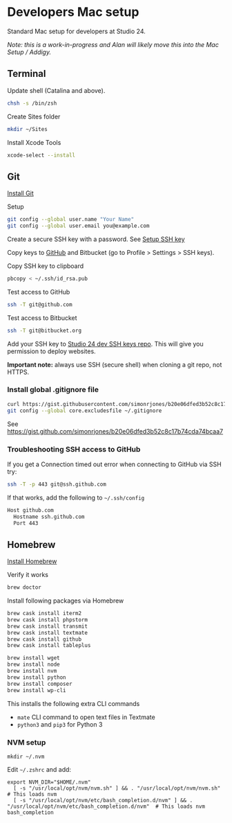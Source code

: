 # Developers Mac setup 

Standard Mac setup for developers at Studio 24.

_Note: this is a work-in-progress and Alan will likely move this into the Mac Setup / Addigy._

## Terminal

Update shell (Catalina and above).

```bash
chsh -s /bin/zsh
```

Create Sites folder

```bash
mkdir ~/Sites
```

Install Xcode Tools

```bash
xcode-select --install
```

## Git

[Install Git](https://git-scm.com/download/mac)

Setup

```bash
git config --global user.name "Your Name"
git config --global user.email you@example.com
```

Create a secure SSH key with a password. See [Setup SSH key](https://help.github.com/en/github/authenticating-to-github/generating-a-new-ssh-key-and-adding-it-to-the-ssh-agent)

Copy keys to [GitHub](https://github.com/settings/keys) and Bitbucket (go to Profile > Settings > SSH keys).

Copy SSH key to clipboard

```bash
pbcopy < ~/.ssh/id_rsa.pub
```

Test access to GitHub

```bash
ssh -T git@github.com
```

Test access to Bitbucket

```bash
ssh -T git@bitbucket.org
```

Add your SSH key to [Studio 24 dev SSH keys repo](https://bitbucket.org/studio24/ssh-keys). This will give you permission to deploy websites.

**Important note:** always use SSH (secure shell) when cloning a git repo, not HTTPS.

### Install global .gitignore file

```bash
curl https://gist.githubusercontent.com/simonrjones/b20e06dfed3b52c8c17b74cda74bcaa7/raw/b78800019c9c0dfdd0f815edacc06fc37e02bad3/.gitignore > ~/.gitignore 
git config --global core.excludesfile ~/.gitignore
```

See https://gist.github.com/simonrjones/b20e06dfed3b52c8c17b74cda74bcaa7

### Troubleshooting SSH access to GitHub

If you get a Connection timed out error when connecting to GitHub via SSH try:

```bash
ssh -T -p 443 git@ssh.github.com
```

If that works, add the following to `~/.ssh/config`

```bash
Host github.com
  Hostname ssh.github.com
  Port 443
```

## Homebrew

[Install Homebrew](https://brew.sh)

Verify it works

```bash
brew doctor
```

Install following packages via Homebrew

```bash
brew cask install iterm2
brew cask install phpstorm
brew cask install transmit
brew cask install textmate
brew cask install github
brew cask install tableplus

brew install wget
brew install node
brew install nvm
brew install python
brew install composer
brew install wp-cli
```

This installs the following extra CLI commands

* `mate` CLI command to open text files in Textmate
* `python3` and `pip3` for Python 3

### NVM setup

```
mkdir ~/.nvm
```

Edit `~/.zshrc` and add:

```
export NVM_DIR="$HOME/.nvm"
  [ -s "/usr/local/opt/nvm/nvm.sh" ] && . "/usr/local/opt/nvm/nvm.sh"  # This loads nvm
  [ -s "/usr/local/opt/nvm/etc/bash_completion.d/nvm" ] && . "/usr/local/opt/nvm/etc/bash_completion.d/nvm"  # This loads nvm bash_completion
```
